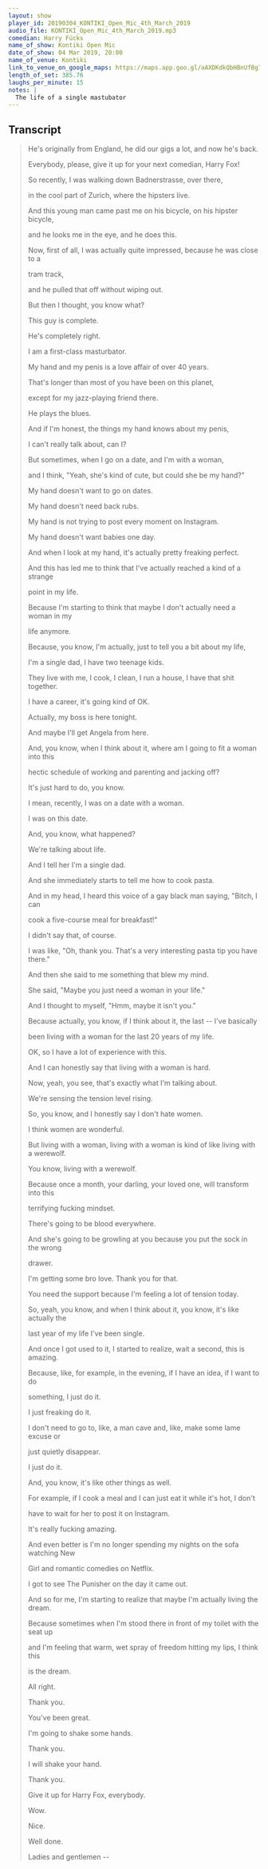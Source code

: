 ```yaml
---
layout: show
player_id: 20190304_KONTIKI_Open_Mic_4th_March_2019
audio_file: KONTIKI_Open_Mic_4th_March_2019.mp3
comedian: Harry Fücks
name_of_show: Kontiki Open Mic
date_of_show: 04 Mar 2019, 20:00
name_of_venue: Kontiki
link_to_venue_on_google_maps: https://maps.app.goo.gl/aAXDKdkQbHBnUfBg7
length_of_set: 385.76
laughs_per_minute: 15
notes: |
  The life of a single mastubator
---
```



<h2><i class="fas fa-file-alt"></i> Transcript</h2>

> He's originally from England, he did our gigs a lot, and now he's back.
>
> Everybody, please, give it up for your next comedian, Harry Fox!
>
> So recently, I was walking down Badnerstrasse, over there,
>
> in the cool part of Zurich, where the hipsters live.
>
> And this young man came past me on his bicycle, on his hipster bicycle,
>
> and he looks me in the eye, and he does this.
>
> Now, first of all, I was actually quite impressed, because he was close to a
>
> tram track,
>
> and he pulled that off without wiping out.
>
> But then I thought, you know what?
>
> This guy is complete.
>
> He's completely right.
>
> I am a first-class masturbator.
>
> My hand and my penis is a love affair of over 40 years.
>
> That's longer than most of you have been on this planet,
>
> except for my jazz-playing friend there.
>
> He plays the blues.
>
> And if I'm honest, the things my hand knows about my penis,
>
> I can't really talk about, can I?
>
> But sometimes, when I go on a date, and I'm with a woman,
>
> and I think, "Yeah, she's kind of cute, but could she be my hand?"
>
> My hand doesn't want to go on dates.
>
> My hand doesn't need back rubs.
>
> My hand is not trying to post every moment on Instagram.
>
> My hand doesn't want babies one day.
>
> And when I look at my hand, it's actually pretty freaking perfect.
>
> And this has led me to think that I've actually reached a kind of a strange
>
> point in my life.
>
> Because I'm starting to think that maybe I don't actually need a woman in my
>
> life anymore.
>
> Because, you know, I'm actually, just to tell you a bit about my life,
>
> I'm a single dad, I have two teenage kids.
>
> They live with me, I cook, I clean, I run a house, I have that shit together.
>
> I have a career, it's going kind of OK.
>
> Actually, my boss is here tonight.
>
> And maybe I'll get Angela from here.
>
> And, you know, when I think about it, where am I going to fit a woman into this
>
> hectic schedule of working and parenting and jacking off?
>
> It's just hard to do, you know.
>
> I mean, recently, I was on a date with a woman.
>
> I was on this date.
>
> And, you know, what happened?
>
> We're talking about life.
>
> And I tell her I'm a single dad.
>
> And she immediately starts to tell me how to cook pasta.
>
> And in my head, I heard this voice of a gay black man saying, "Bitch, I can
>
> cook a five-course meal for breakfast!"
>
> I didn't say that, of course.
>
> I was like, "Oh, thank you. That's a very interesting pasta tip you have there."
>
> And then she said to me something that blew my mind.
>
> She said, "Maybe you just need a woman in your life."
>
> And I thought to myself, "Hmm, maybe it isn't you."
>
> Because actually, you know, if I think about it, the last -- I've basically
>
> been living with a woman for the last 20 years of my life.
>
> OK, so I have a lot of experience with this.
>
> And I can honestly say that living with a woman is hard.
>
> Now, yeah, you see, that's exactly what I'm talking about.
>
> We're sensing the tension level rising.
>
> So, you know, and I honestly say I don't hate women.
>
> I think women are wonderful.
>
> But living with a woman, living with a woman is kind of like living with a werewolf.
>
> You know, living with a werewolf.
>
> Because once a month, your darling, your loved one, will transform into this
>
> terrifying fucking mindset.
>
> There's going to be blood everywhere.
>
> And she's going to be growling at you because you put the sock in the wrong
>
> drawer.
>
> I'm getting some bro love. Thank you for that.
>
> You need the support because I'm feeling a lot of tension today.
>
> So, yeah, you know, and when I think about it, you know, it's like actually the
>
> last year of my life I've been single.
>
> And once I got used to it, I started to realize, wait a second, this is amazing.
>
> Because, like, for example, in the evening, if I have an idea, if I want to do
>
> something, I just do it.
>
> I just freaking do it.
>
> I don't need to go to, like, a man cave and, like, make some lame excuse or
>
> just quietly disappear.
>
> I just do it.
>
> And, you know, it's like other things as well.
>
> For example, if I cook a meal and I can just eat it while it's hot, I don't
>
> have to wait for her to post it on Instagram.
>
> It's really fucking amazing.
>
> And even better is I'm no longer spending my nights on the sofa watching New
>
> Girl and romantic comedies on Netflix.
>
> I got to see The Punisher on the day it came out.
>
> And so for me, I'm starting to realize that maybe I'm actually living the dream.
>
> Because sometimes when I'm stood there in front of my toilet with the seat up
>
> and I'm feeling that warm, wet spray of freedom hitting my lips, I think this
>
> is the dream.
>
> All right.
>
> Thank you.
>
> You've been great.
>
> I'm going to shake some hands.
>
> Thank you.
>
> I will shake your hand.
>
> Thank you.
>
> Give it up for Harry Fox, everybody.
>
> Wow.
>
> Nice.
>
> Well done.
>
> Ladies and gentlemen --
